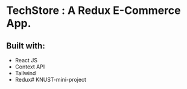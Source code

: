 # TechStore : A Redux E-Commerce App.
## Built with:
* React JS
* Context API
* Tailwind
* Redux# KNUST-mini-project
